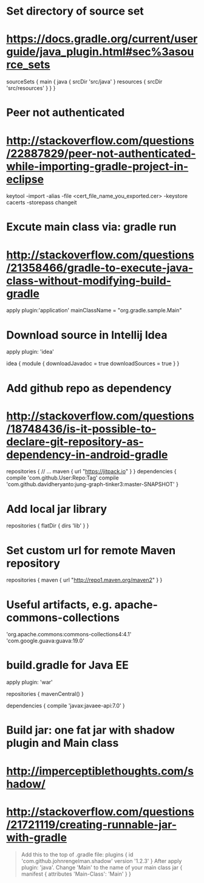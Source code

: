 # Set directory of source set
# https://docs.gradle.org/current/userguide/java_plugin.html#sec%3asource_sets
sourceSets {
    main {
        java {
            srcDir 'src/java'
        }
        resources {
            srcDir 'src/resources'
        }
    }
}

# Peer not authenticated
# http://stackoverflow.com/questions/22887829/peer-not-authenticated-while-importing-gradle-project-in-eclipse
keytool -import -alias <the short name of the server> -file <cert_file_name_you_exported.cer> -keystore cacerts -storepass changeit

# Excute main class via: gradle run
# http://stackoverflow.com/questions/21358466/gradle-to-execute-java-class-without-modifying-build-gradle
apply plugin:'application'
mainClassName = "org.gradle.sample.Main"

# Download source in Intellij Idea

apply plugin: 'idea'

idea {
    module {
        downloadJavadoc = true
        downloadSources = true
    }
}

# Add github repo as dependency
# http://stackoverflow.com/questions/18748436/is-it-possible-to-declare-git-repository-as-dependency-in-android-gradle

repositories {
    // ...
    maven { url "https://jitpack.io" }
}
dependencies {
    compile 'com.github.User:Repo:Tag'
    compile 'com.github.davidheryanto:jung-graph-tinker3:master-SNAPSHOT'
}

# Add local jar library
repositories {
    flatDir {
        dirs 'lib'
    }
}

# Set custom url for remote Maven repository 
repositories {
    maven {
        url "http://repo1.maven.org/maven2"
    }
}

# Useful artifacts, e.g. apache-commons-collections
'org.apache.commons:commons-collections4:4.1'
'com.google.guava:guava:19.0'

# build.gradle for Java EE
apply plugin: 'war'

repositories {
    mavenCentral()
}

dependencies {
    compile 'javax:javaee-api:7.0'
}

# Build jar: one fat jar with shadow plugin and Main class 
# http://imperceptiblethoughts.com/shadow/
# http://stackoverflow.com/questions/21721119/creating-runnable-jar-with-gradle
> Add this to the top of .gradle file: 
plugins {
    id 'com.github.johnrengelman.shadow' version '1.2.3'
}
> After apply plugin: 'java'. Change 'Main' to the name of your main class
jar {
    manifest {
        attributes 'Main-Class': 'Main'
    }
}

